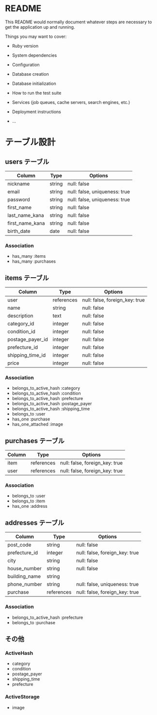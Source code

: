 # README

This README would normally document whatever steps are necessary to get the
application up and running.

Things you may want to cover:

* Ruby version

* System dependencies

* Configuration

* Database creation

* Database initialization

* How to run the test suite

* Services (job queues, cache servers, search engines, etc.)

* Deployment instructions

* ...

# テーブル設計

## users テーブル

| Column          | Type     | Options                       |
| --------------- | -------- | ----------------------------- |
| nickname        | string   | null: false                   |
| email           | string   | null: false, uniqueness: true |
| password        | string   | null: false, uniqueness: true |
| first_name      | string   | null: false                   |
| last_name_kana  | string   | null: false                   |
| first_name_kana | string   | null: false                   |
| birth_date      | date     | null: false                   |

### Association

- has_many :items
- has_many :purchases

## items テーブル

| Column           | Type       | Options                        |
| -----------------| ---------- | ------------------------------ |
| user             | references | null: false, foreign_key: true |
| name             | string     | null: false                    |
| description      | text       | null: false                    |
| category_id      | integer    | null: false                    |
| condition_id     | integer    | null: false                    |
| postage_payer_id | integer    | null: false                    |
| prefecture_id    | integer    | null: false                    |
| shipping_time_id | integer    | null: false                    |
| price            | integer    | null: false                    |

### Association

- belongs_to_active_hash :category
- belongs_to_active_hash :condition
- belongs_to_active_hash :prefecture
- belongs_to_active_hash :postage_payer
- belongs_to_active_hash :shipping_time
- belongs_to :user
- has_one :purchase
- has_one_attached :image

## purchases テーブル

| Column | Type       | Options                        |
| ------ | ---------- | ------------------------------ |
| item   | references | null: false, foreign_key: true |
| user   | references | null: false, foreign_key: true |

### Association

- belongs_to :user
- belongs_to :item
- has_one    :address

## addresses テーブル

| Column        | Type       | Options                        |
| ------------- | ---------- | ------------------------------ |
| post_code     | string     | null: false                    |
| prefecture_id | integer    | null: false, foreign_key: true |
| city          | string     | null: false                    |
| house_number  | string     | null: false                    |
| building_name | string     |                                |
| phone_number  | string     | null: false, uniqueness: true  |
| purchase      | references | null: false, foreign_key: true |

### Association

- belongs_to_active_hash :prefecture
- belongs_to :purchase

## その他 

### ActiveHash

- category
- condition
- postage_payer
- shipping_time
- prefecture

### ActiveStorage

- image